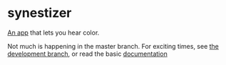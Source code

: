 synestizer
==========

[An app](https://github.com/synestize/synestizer/) that lets you hear color.

Not much is happening in the master branch.
For exciting times, see [the development branch](https://github.com/synestize/synestizer/tree/development), or read the basic [documentation](https://synestize.github.io/synestizer/)

